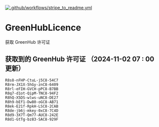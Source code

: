 [![.github/workflows/stripe_to_readme.yml](https://github.com/zjx-kimi/GreenHubLicence/actions/workflows/stripe_to_readme.yml/badge.svg)](https://github.com/zjx-kimi/GreenHubLicence/actions/workflows/stripe_to_readme.yml)
# GreenHubLicence
获取 GreenHub 许可证
## 获取到的 GreenHub 许可证 （2024-11-02 07 : 00 更新）
```
R8s8-nFHP-CtuL-j5C8-54C7
R8rm-JX1X-5hGy-znC8-6409
R8rl-eFIH-GVCH-pPC8-B7BB
R8q7-d1ot-QipM-TNC8-94F2
R8hQ-X5DS-wlws-uNC8-DE27
R8h9-bEf1-Dw80-oGC8-AB71
R8ek-E21f-RpkH-LSC8-2CAB
R8de-jb6j-mkey-0xC8-7C4D
R8d9-3X7T-Qm77-AUC8-242E
R8d1-GtTg-bz83-SAC8-929F
```
